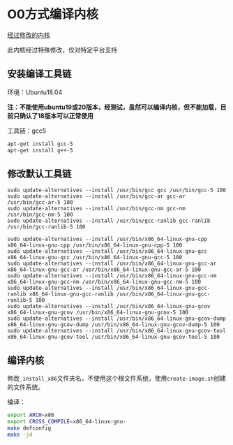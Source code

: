 # O0方式编译内核

[经过修改的内核](https://github.com/supermanc88/runninglinuxkernel_4.0)

此内核经过特殊修改，仅对特定平台支持

## 安装编译工具链

环境：Ubuntu18.04

**注：不能使用ubuntu19或20版本，经测试，虽然可以编译内核，但不能加载，目前只确认了18版本可以正常使用**

工具链：gcc5

```sh
apt-get install gcc-5
apt-get install g++-5
```



## 修改默认工具链

```shell
sudo update-alternatives --install /usr/bin/gcc gcc /usr/bin/gcc-5 100
sudo update-alternatives --install /usr/bin/gcc-ar gcc-ar /usr/bin/gcc-ar-5 100
sudo update-alternatives --install /usr/bin/gcc-nm gcc-nm /usr/bin/gcc-nm-5 100
sudo update-alternatives --install /usr/bin/gcc-ranlib gcc-ranlib /usr/bin/gcc-ranlib-5 100

sudo update-alternatives --install /usr/bin/x86_64-linux-gnu-cpp x86_64-linux-gnu-cpp /usr/bin/x86_64-linux-gnu-cpp-5 100
sudo update-alternatives --install /usr/bin/x86_64-linux-gnu-gcc x86_64-linux-gnu-gcc /usr/bin/x86_64-linux-gnu-gcc-5 100
sudo update-alternatives --install /usr/bin/x86_64-linux-gnu-gcc-ar x86_64-linux-gnu-gcc-ar /usr/bin/x86_64-linux-gnu-gcc-ar-5 100
sudo update-alternatives --install /usr/bin/x86_64-linux-gnu-gcc-nm x86_64-linux-gnu-gcc-nm /usr/bin/x86_64-linux-gnu-gcc-nm-5 100
sudo update-alternatives --install /usr/bin/x86_64-linux-gnu-gcc-ranlib x86_64-linux-gnu-gcc-ranlib /usr/bin/x86_64-linux-gnu-gcc-ranlib-5 100
sudo update-alternatives --install /usr/bin/x86_64-linux-gnu-gcov x86_64-linux-gnu-gcov /usr/bin/x86_64-linux-gnu-gcov-5 100
sudo update-alternatives --install /usr/bin/x86_64-linux-gnu-gcov-dump x86_64-linux-gnu-gcov-dump /usr/bin/x86_64-linux-gnu-gcov-dump-5 100
sudo update-alternatives --install /usr/bin/x86_64-linux-gnu-gcov-tool x86_64-linux-gnu-gcov-tool /usr/bin/x86_64-linux-gnu-gcov-tool-5 100
```







## 编译内核

修改`_install_x86`文件夹名，不使用这个根文件系统，使用`create-image.sh`创建的文件系统。



编译：

```sh
export ARCH=x86
export CROSS_COMPILE=x86_64-linux-gnu-
make defconfig
make -j4
```

